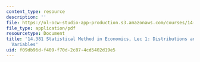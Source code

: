 ```yaml
---
content_type: resource
description: ''
file: https://ol-ocw-studio-app-production.s3.amazonaws.com/courses/14-381-statistical-method-in-economics-fall-2018/f09db96df409f70d2c874cd5402d19e5_MIT14_381F18_lec1.pdf
file_type: application/pdf
resourcetype: Document
title: '14.381 Statistical Method in Economics, Lec 1: Distributions and Normal Random
  Variables'
uid: f09db96d-f409-f70d-2c87-4cd5402d19e5
---
```

